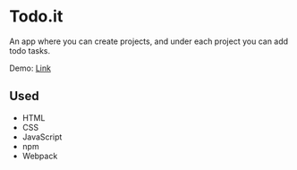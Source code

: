 # Todo.it
An app where you can create projects, and under each project you can add todo tasks.

Demo: [Link](https://Wiz1991.github.io/Todo.it)

## Used
- HTML
- CSS
- JavaScript
- npm
- Webpack
